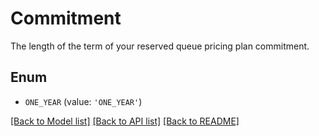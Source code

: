 # Commitment

The length of the term of your reserved queue pricing plan commitment.

## Enum

* `ONE_YEAR` (value: `'ONE_YEAR'`)

[[Back to Model list]](../README.md#documentation-for-models) [[Back to API list]](../README.md#documentation-for-api-endpoints) [[Back to README]](../README.md)



